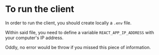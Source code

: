 # To run the client

In order to run the client, you should create locally a `.env` file.

Within said file, you need to define a variable `REACT_APP_IP_ADDRESS` with your computer's IP address.

Oddly, no error would be throw if you missed this piece of information.
